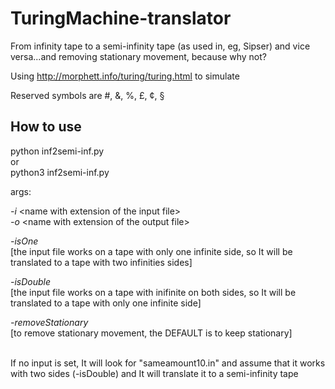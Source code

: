 # TuringMachine-translator

From infinity tape to a semi-infinity tape (as used in, eg, Sipser) and vice versa...and removing stationary movement, because why not?

Using http://morphett.info/turing/turing.html to simulate

Reserved symbols are #, &, %, £, ¢, §

## How to use

python inf2semi-inf.py <br>
or <br>
python3 inf2semi-inf.py <br>

args:

*-i* \<name with extension of the input file\> <br>
*-o* \<name with extension of the output file\> <br>

*-isOne* <br>[the input file works on a tape with only one infinite side, so It will be translated to a tape with two infinities sides]<br>

*-isDouble* <br>[the input file works on a tape with inifinite on both sides, so It will be translated to a tape with only one infinite side]<br>

*-removeStationary* <br>[to remove stationary movement, the DEFAULT is to keep stationary] <br><br>

If no input is set, It will look for "sameamount10.in" and assume that it works with two sides (-isDouble) and It will translate it to a semi-infinity tape<br>

